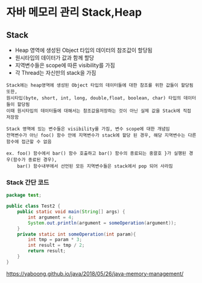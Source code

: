 # 자바 메모리 관리 Stack,Heap

## Stack
- Heap 영역에 생성된 Object 타입의 데이터의 참조값이 할당됨
- 원시타입의 데이터가 값과 함께 할당
- 지역변수들은 scope에 따른 visibility를 가짐
- 각 Thread는 자신만의 stack을 가짐
```
Stack에는 heap영역에 생성된 Object 타입의 데이터들에 대한 참조를 위한 값들이 할당됨 또한,
원시타입(byte, short, int, long, double,float, boolean, char) 타입의 데이터들이 할당됨
이때 원시타입의 데이터들에 대해서는 참조값을저장하는 것이 아닌 실제 값을 Stack에 직접 저장함

Stack 영역에 있는 변수들은 visibility를 가짐, 변수 scope에 대한 개념임
전역변수가 아닌 foo() 함수 안에 지역변수가 stack에 할당 된 경우, 해당 지역변수는 다른 함수에 접근할 수 없음

ex. foo() 함수에서 bar() 함수 호출하고 bar() 함수의 종료되는 중괄호 }가 실행된 경우(함수가 종료된 경우),
    bar() 함수내부에서 선언된 모든 지역변수들은 stack에서 pop 되어 사라짐

```

### Stack 간단 코드
``` java
package test;

public class Test2 {
    public static void main(String[] args) {
        int argument = 4;
        System.out.println(argument = someOperation(argument));
    }
    private static int someOperation(int param){
        int tmp = param * 3;
        int result = tmp / 2;
        return result;
    }
}
```


https://yaboong.github.io/java/2018/05/26/java-memory-management/
